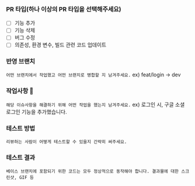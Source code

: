 ### PR 타입(하나 이상의 PR 타입을 선택해주세요)
- [ ] 기능 추가
- [ ] 기능 삭제
- [ ] 버그 수정
- [ ] 의존성, 환경 변수, 빌드 관련 코드 업데이트

### 반영 브랜치
`어떤 브랜치에서 작업했고 어떤 브랜치로 병합할 지 남겨주세요.`
ex) feat/login -> dev

### 작업사항 :memo:
`해당 이슈사항을 해결하기 위해 어떤 작업을 했는지 남겨주세요.`
ex) 로그인 시, 구글 소셜 로그인 기능을 추가했습니다.

### 테스트 방법
`리뷰하는 사람이 어떻게 테스트할 수 있을지 간략히 써주세요.`


### 테스트 결과
`베이스 브랜치에 포함되기 위한 코드는 모두 정상적으로 동작해야 합니다. 결과물에 대한 스크린샷, GIF 등`
